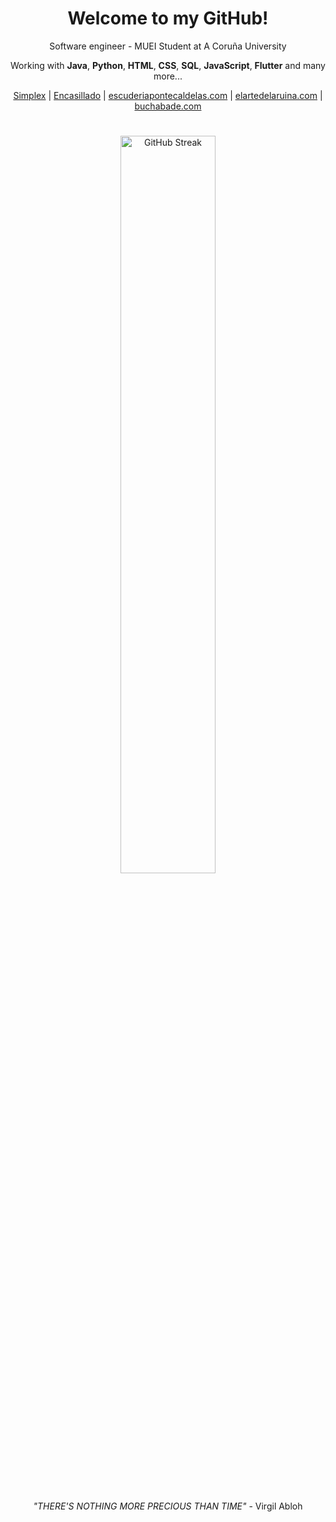 <div align="center">  

# Welcome to my GitHub!

Software engineer - MUEI Student at A Coruña University

Working with **Java**, **Python**, **HTML**, **CSS**, **SQL**, **JavaScript**, **Flutter** and many more...  

[Simplex](https://github.com/joaquinsolla/Simplex) | [Encasillado](https://github.com/joaquinsolla/Encasillado) | [escuderiapontecaldelas.com](https://github.com/escuderiapontecaldelas/escuderiapontecaldelas.github.io) | [elartedelaruina.com](https://github.com/manuelestevezmurado/manuelestevezmurado.github.io) | [buchabade.com](https://github.com/buchabade/buchabade.github.io)  

# 

  <a href="https://git.io/streak-stats"><img src="https://streak-stats.demolab.com?user=joaquinsolla&theme=transparent&hide_border=true&date_format=j%2Fn%5B%2FY%5D" alt="GitHub Streak" width="55%"/></a>

#

*"THERE'S NOTHING MORE PRECIOUS THAN TIME"* - Virgil Abloh 

</div>
